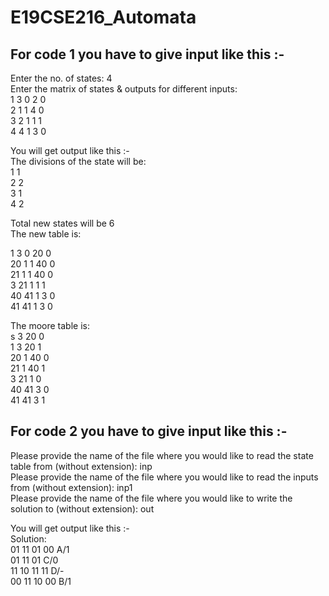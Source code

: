 # E19CSE216_Automata

## For code 1 you have to give input like this :- 
Enter the no. of states: 4  
  Enter the matrix of states & outputs for different inputs:  
  1 3 0 2 0  
  2 1 1 4 0  
  3 2 1 1 1  
  4 4 1 3 0  
  
You will get output like this :-   
  The divisions of the state will be:  
  1 1  
  2 2  
  3 1  
  4 2  
  
  Total new states will be 6  
  The new table is:  
  
  1 3 0 20 0  
  20 1 1 40 0  
  21 1 1 40 0  
  3 21 1 1 1  
  40 41 1 3 0  
  41 41 1 3 0  
  
  The moore table is:  
  s 3 20 0  
  1 3 20 1  
  20 1 40 0  
  21 1 40 1  
  3 21 1 0  
  40 41 3 0  
  41 41 3 1  
    
## For code 2 you have to give input like this :-  
Please provide the name of the file where you would like to read the state table from (without extension): inp  
Please provide the name of the file where you would like to read the inputs from (without extension): inp1  
Please provide the name of the file where you would like to write the solution to (without extension): out  
  
You will get output like this :-    
Solution:  
01 11 01 00          A/1    
01 11 01          C/0    
11 10 11 11          D/-    
00 11 10 00          B/1  
